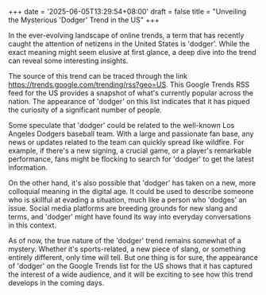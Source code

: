 +++
date = '2025-06-05T13:29:54+08:00'
draft = false
title = "Unveiling the Mysterious 'Dodger' Trend in the US"
+++

In the ever-evolving landscape of online trends, a term that has recently caught the attention of netizens in the United States is 'dodger'. While the exact meaning might seem elusive at first glance, a deep dive into the trend can reveal some interesting insights. 

The source of this trend can be traced through the link https://trends.google.com/trending/rss?geo=US. This Google Trends RSS feed for the US provides a snapshot of what's currently popular across the nation. The appearance of 'dodger' on this list indicates that it has piqued the curiosity of a significant number of people. 

Some speculate that 'dodger' could be related to the well-known Los Angeles Dodgers baseball team. With a large and passionate fan base, any news or updates related to the team can quickly spread like wildfire. For example, if there's a new signing, a crucial game, or a player's remarkable performance, fans might be flocking to search for 'dodger' to get the latest information. 

On the other hand, it's also possible that 'dodger' has taken on a new, more colloquial meaning in the digital age. It could be used to describe someone who is skillful at evading a situation, much like a person who 'dodges' an issue. Social media platforms are breeding grounds for new slang and terms, and 'dodger' might have found its way into everyday conversations in this context. 

As of now, the true nature of the 'dodger' trend remains somewhat of a mystery. Whether it's sports-related, a new piece of slang, or something entirely different, only time will tell. But one thing is for sure, the appearance of 'dodger' on the Google Trends list for the US shows that it has captured the interest of a wide audience, and it will be exciting to see how this trend develops in the coming days.